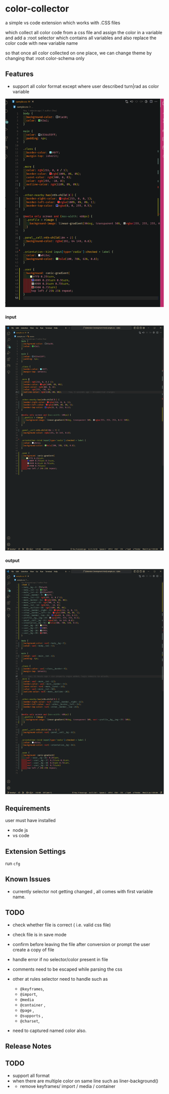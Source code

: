 # color-collector

a simple vs code extension which works with .CSS files

which collect all color code from a css file 
and assign the color in a variable 
and add a :root selector which contains all variables 
and also replace the color code with new variable name

so that once all color collected on one place, we can change theme by changing that :root color-schema only

## Features

- support all color format except where user described turn|rad as color variable


![collect and convert color into variable gif](images/collector.gif)
#### input

![input](images/input2.png)

#### output

![output](images/output2.png)


## Requirements

user must have installed
- node js
- vs code

## Extension Settings
run `cfg`

## Known Issues

- currently selector not getting changed , all comes with first variable name.

## TODO

 - check whether file is correct ( i.e. valid css file)
 - check file is in save mode
 - confirm before leaving the file after conversion or prompt the user create a copy of file
 - handle error if no selector/color present in file
 - comments need to be escaped while parsing the css
 - other at rules selector need to handle such as 
  
     - `@keyframes`,
     - `@import`,
     - `@media`
     - `@container` , 
     - `@page` , 
     - `@supports` ,
     - `@charset`,
 - need to captured named color also.

## Release Notes

## TODO

- support all format
- when there are multiple color on same line such as liner-background()
- - remove keyframes/ import / media / container
